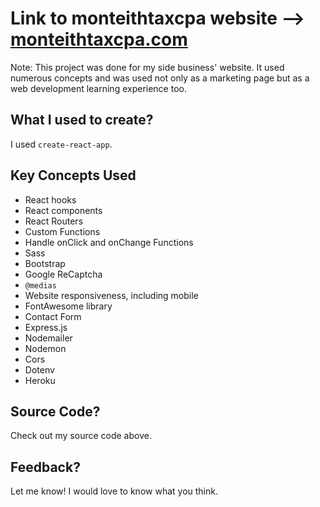 # Link to monteithtaxcpa website --> [monteithtaxcpa.com](www.monteithtaxcpa.com)

Note: This project was done for my side business' website. It used numerous concepts and was used not only as a marketing page but as a web development learning experience too.

## What I used to create?

I used ```create-react-app```.

## Key Concepts Used

+ React hooks
+ React components
+ React Routers
+ Custom Functions
+ Handle onClick and onChange Functions
+ Sass
+ Bootstrap
+ Google ReCaptcha
+ ```@medias```
+ Website responsiveness, including mobile
+ FontAwesome library
+ Contact Form
+ Express.js
+ Nodemailer
+ Nodemon
+ Cors
+ Dotenv
+ Heroku

## Source Code?

Check out my source code above.

## Feedback?

Let me know! I would love to know what you think.